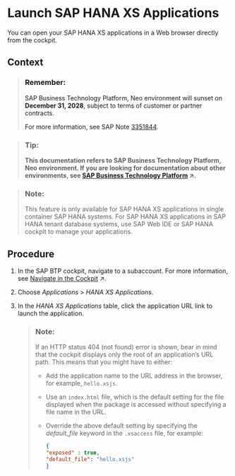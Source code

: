 <!-- loio0dd61c3e5d1d4d6cbea9aec94b7f4725 -->

# Launch SAP HANA XS Applications

You can open your SAP HANA XS applications in a Web browser directly from the cockpit.



<a name="loio0dd61c3e5d1d4d6cbea9aec94b7f4725__context_gps_2s1_hcb"/>

## Context

> ### Remember:  
> SAP Business Technology Platform, Neo environment will sunset on **December 31, 2028**, subject to terms of customer or partner contracts.
> 
> For more information, see SAP Note [3351844](https://me.sap.com/notes/3351844).

> ### Tip:  
> **This documentation refers to SAP Business Technology Platform, Neo environment. If you are looking for documentation about other environments, see [SAP Business Technology Platform](https://help.sap.com/viewer/65de2977205c403bbc107264b8eccf4b/Cloud/en-US/6a2c1ab5a31b4ed9a2ce17a5329e1dd8.html "SAP Business Technology Platform (SAP BTP) is an integrated offering comprised of the following technology portfolios: application development; process automation; integration; data, analytics, and enterprise planning; artificial intelligence. The platform offers users the ability to turn data into business value, compose end-to-end business processes, connect entire IT landscapes, and personalize, build and extend SAP applications. This reduces the overall total cost of ownership maintaining SAP landscapes and third-party software across end-to-end business processes.") :arrow_upper_right:.**

> ### Note:  
> This feature is only available for SAP HANA XS applications in single container SAP HANA systems. For SAP HANA XS applications in SAP HANA tenant database systems, use SAP Web IDE or SAP HANA cockpit to manage your applications.



## Procedure

1.  In the SAP BTP cockpit, navigate to a subaccount. For more information, see [Navigate in the Cockpit](https://help.sap.com/viewer/65de2977205c403bbc107264b8eccf4b/Cloud/en-US/0874895f1f78459f9517da55a11ffebd.html "Learn how to navigate to your global accounts and subaccounts in the SAP BTP cockpit.") :arrow_upper_right:.

2.  Choose *Applications* \> *HANA XS Applications*.

3.  In the *HANA XS Applications* table, click the application URL link to launch the application.

    > ### Note:  
    > If an HTTP status 404 \(not found\) error is shown, bear in mind that the cockpit displays only the root of an application’s URL path. This means that you might have to either:
    > 
    > -   Add the application name to the URL address in the browser, for example, `hello.xsjs`.
    > 
    > -   Use an `index.html` file, which is the default setting for the file displayed when the package is accessed without specifying a file name in the URL.
    > 
    > -   Override the above default setting by specifying the *default\_file* keyword in the `.xsaccess` file, for example:
    > 
    >     ```json
    >     {
    >     "exposed" : true,
    >     "default_file": "hello.xsjs"
    >     }
    >     ```


